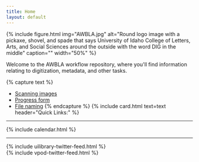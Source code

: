 ```yaml
---
title: Home
layout: default
---
```


{% include figure.html img="AWBLA.jpg" alt="Round logo image with a pickaxe, shovel, and spade that says University of Idaho College of Letters, Arts, and Social Sciences around the outside with the word DIG in the middle" caption="" width="50%" %}

Welcome to the AWBLA workflow repository, where you'll find information relating to digitization, metadata, and other tasks.

{% capture text %}
- [Scanning images](https://jylisadoney.github.io/awbla-student-workflow/content/1-scanning.html#images)
- [Progress form](https://forms.office.com/r/Ac9WEqQX8m)
- [File naming](https://jylisadoney.github.io/awbla-student-workflow/content/1-scanning.html#file)
{% endcapture %}
{% include card.html text=text header="Quick Links:" %}

------

{% include calendar.html %}

---

<div class="row pt-4">
    <div class="col-sm-6">
        {% include uilibrary-twitter-feed.html %}
    </div>
    <div class="col-sm-6">
        {% include vpod-twitter-feed.html %}
    </div>
</div> 


